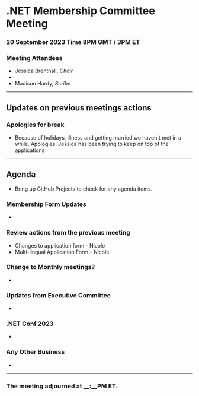 # .NET Membership Committee Meeting

### 20 September 2023 Time 8PM GMT / 3PM ET 

### Meeting Attendees

* Jessica Brentnall, *Chair*
* 
* Madison Hardy, *Scribe*

---

## Updates on previous meetings actions

### Apologies for break

- Because of holidays, illness and getting married we haven't met in a while. Apologies. Jessica has been trying to keep on top of the applications

---

## Agenda

* Bring up GitHub Projects to check for any agenda items.

### **Membership Form Updates**

* 

### **Review actions from the previous meeting**

* Changes to application form - Nicole
* Multi-lingual Application Form - Nicole

### **Change to Monthly meetings?**

*

### **Updates from Executive Committee**

* 

### **.NET Conf 2023**

* 

### **Any Other Business** 

* 

---

### The meeting adjourned at __:__PM ET.
